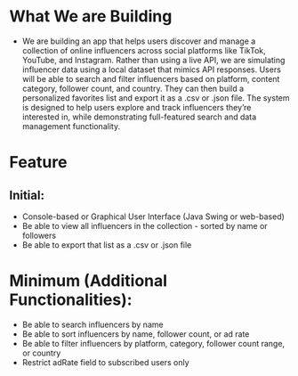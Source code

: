 # What We are Building
* We are building an app that helps users discover and manage a collection of online influencers across social platforms like TikTok, YouTube, and Instagram. Rather than using a live API, we are simulating influencer data using a local dataset that mimics API responses. Users will be able to search and filter influencers based on platform, content category, follower count, and country. They can then build a personalized favorites list and export it as a .csv or .json file. The system is designed to help users explore and track influencers they’re interested in, while demonstrating full-featured search and data management functionality.

# Feature
## Initial:
*	Console-based or Graphical User Interface (Java Swing or web-based)
*	Be able to view all influencers in the collection - sorted by name or followers
*	Be able to export that list as a .csv or .json file
# Minimum (Additional Functionalities):
*	Be able to search influencers by name
*	Be able to sort influencers by name, follower count, or ad rate
*	Be able to filter influencers by platform, category, follower count range, or country
*   Restrict adRate field to subscribed users only
